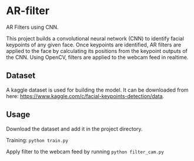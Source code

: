 # AR-filter
AR Filters using CNN.

This project builds a convolutional neural network (CNN) to identify facial keypoints of any given face. Once keypoints are identified, AR filters are applied to the face by calculating its positions from the keypoint outputs of the CNN. Using OpenCV, filters are applied to the webcam feed in realtime.

## Dataset
A kaggle dataset is used for building the model. It can be downloaded from here: https://www.kaggle.com/c/facial-keypoints-detection/data.

## Usage

Download the dataset and add it in the project directory.

Training: ```python train.py```

Apply filter to the webcam feed by running ```python filter_cam.py```
